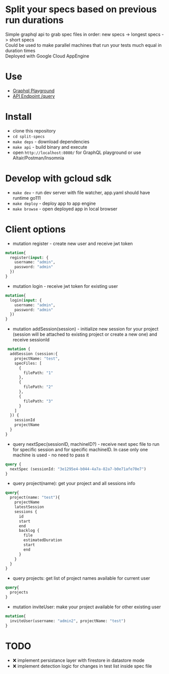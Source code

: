 # Split your specs based on previous run durations
Simple graphql api to grab spec files in order: new specs -> longest specs -> short specs  
Could be used to make parallel machines that run your tests much equal in duration times  
Deployed with Google Cloud AppEngine

# Use
 - [Graphql Playground](https://split-specs.appspot.com/)
 - [API Endpoint /query](https://split-specs.appspot.com/query)


# Install
 - clone this repository  
 - `cd split-specs`  
 - `make deps` - download dependencies
 - `make api` - build binary and execute  
 - open `http://localhost:8080/` for GraphQL playground or use Altair/Postman/Insomnia  

# Develop with gcloud sdk
 - `make dev` - run dev server with file watcher, app.yaml should have runtime go111
 - `make deploy` - deploy app to app engine
 - `make browse` - open deployed app in local browser

# Client options
  - mutation register - create new user and receive jwt token
```graphql
mutation{
  register(input: {
    username: "admin",
    password: "admin"
  })
}
 ```

   - mutation login - receive jwt token for existing user
```graphql
mutation{
  login(input: {
    username: "admin",
    password: "admin"
  })
}
 ```

 - mutation addSession(session) - initialize new session for your project (session will be attached to existing project or create a new one) and receive sessionId
```graphql
 mutation {
  addSession (session:{
    projectName: "test",
    specFiles: [
      {
        filePath: "1"
      },
      {
        filePath: "2"
      },
      {
        filePath: "3"
      }
    ]
  }) {
    sessionId
    projectName
  }
}
 ```

 - query nextSpec(sessionID, machineID?) - receive next spec file to run for specific session and for specific machineID. In case only one machine is used - no need to pass it
```graphql
query {
  nextSpec (sessionId: "3e1295e4-b044-4a7a-82a7-b0e71afe70e7")
}
 ```

  - query project(name): get your project and all sessions info
```graphql
query{
  project(name: "test"){
    projectName
    latestSession
    sessions {
      id
      start
      end
      backlog {
        file
        estimatedDuration
        start
        end
      }
    }
  }
}
```

  - query projects: get list of project names available for current user
```graphql
query{
  projects
}
```

  - mutation inviteUser: make your project available for other existing user
```graphql
mutation{
  inviteUser(username: "admin2", projectName: "test")
}
```

 # TODO
  - :x: implement persistance layer with firestore in datastore mode
  - :x: implement detection logic for changes in test list inside spec file